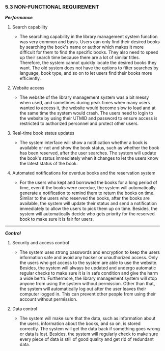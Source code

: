 ### 5.3 NON-FUNCTIONAL REQUIREMENT

***Performance***

1. Search capability
   
   - The searching capability in the library management system function was very common and basis. Users can only find their desired books by searching the book's name or author which makes it more difficult for them to find the specific books. They also need to speed up their search time because there are a lot of similar titles. Therefore, the system cannot quickly locate the desired books they want. The old system does not have the options to filter searches by language, book type, and so on to let users find their books more efficiently.
     
2. Website access
   
   - The website of the library management system was a bit messy when used, and sometimes during peak times when many users wanted to access it, the website would become slow to load and at the same time the system would crash. The users need to login to the website by using their UTMID and password to ensure access is restricted to authorized personnel and protect other users.

 
3. Real-time book status updates
   
   - The system interface will show a notification whether a book is available or not and show the book status, such as whether the book has been reserved, after the user searches. The system will update the book's 
     status immediately when it changes to let the users know the latest status of the book.
 
4. Automated notifications for overdue books and the reservation system
   
   - For the users who kept and borrowed the books for a long period of time, even if the books were overdue, the system will automatically generate a notification to remind them to return the books on time. Similar to 
     the users who reserved the books, after the books are available, the system will update their status and send a notification immediately to allow the users to pick them up on time. Besides, the system will 
     automatically decide who gets priority for the reserved book to make sure it is fair for users.
---
***Control***
1.	Security and access control
    - The system uses strong passwords and encryption to keep the users information safe and avoid any hacker or unauthorized access. Only the users who get access to the system are able to use the website. Besides, the 
      system will always be updated and undergo automatic regular checks to make sure it is in safe condition and give the harm a wide berth. Furthermore, the library management system will stop anyone from using the 
      system without permission. Other than that, the system will automatically log out after the user leaves their computer logged in. This can prevent other people from using their account without permission.
 
2.	Data control
    - The system will make sure that the data, such as information about the users, information about the books, and so on, is stored correctly. The system will get the data back if something goes wrong or data is lost. 
      Besides, the system will regularly check to make sure every piece of data is still of good quality and get rid of redundant data.

